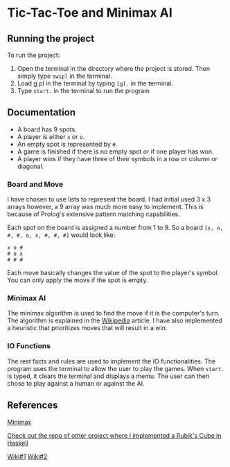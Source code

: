 # Tic-Tac-Toe and Minimax AI

## Running the project

To run the project:
1. Open the terminal in the directory where the project is stored. Then simply type `swipl` in the terminal.
2. Load g.pl in the terminal by typing `[g].` in the terminal.
3. Type `start.` in the terminal to run the program

## Documentation

- A board has 9 spots.
- A player is either `x` or `o`.
- An empty spot is represented by `#`.
- A game is finished if there is no empty spot or if one player has won.
- A player wins if they have three of their symbols in a row or column or diagonal.

### Board and Move

I have chosen to use lists to represent the board. I had initial used 3 x 3 arrays however, a 9 array was much more easy to implement. This is because of Prolog's extensive pattern matching capabilities.

Each spot on the board is assigned a number from 1 to 9. So a board `[x, o, #, #, o, x, #, #, #]` would look like:

```
x o #
# o x
# # #
```

Each move basically changes the value of the spot to the player's symbol. You can only apply the move if the spot is empty.

### Minimax AI

The minimax algorithm is used to find the move if it is the computer's turn. The algorithm is explained in the [Wikipedia](https://en.wikipedia.org/wiki/Minimax) article. I have also implemented a heuristic that prioritizes moves that will result in a win.

### IO Functions

The rest facts and rules are used to implement the IO functionalities. The program uses the terminal to allow the user to play the games. When `start.` is typed, it clears the terminal and displays a memu. The user can then chose to play against a human or against the AI.

## References
[Minimax](https://en.wikipedia.org/wiki/Minimax) 

[Check out the repo of other project where I implemented a Rubik's Cube in Haskell](https://github.com/dietcoke7/CPSC312Haskell.git)

[Wiki#1](https://wiki.ubc.ca/Course:CPSC312-2024W2/TicTacToeandMinimaxAI)
[Wiki#2](https://wiki.ubc.ca/Course:CPSC312-2024)
